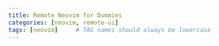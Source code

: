 ```yaml
---
title: Remote Neovim for Dummies
categories: [neovim, remote-ui]
tags: [neovim]     # TAG names should always be lowercase
---
```


